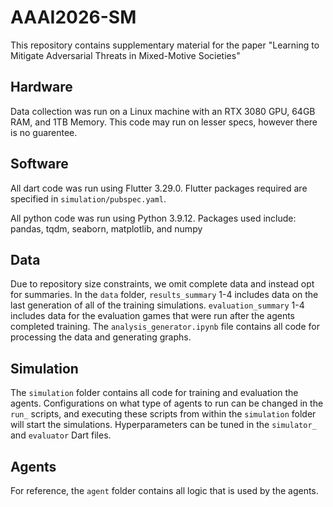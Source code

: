 # AAAI2026-SM
This repository contains supplementary material for the paper "Learning to Mitigate Adversarial Threats in Mixed-Motive Societies"

## Hardware

Data collection was run on a Linux machine with an RTX 3080 GPU, 64GB RAM, and 1TB Memory. This code may run on lesser specs, however there is no guarentee.

## Software

All dart code was run using Flutter 3.29.0. Flutter packages required are specified in `simulation/pubspec.yaml`.

All python code was run using Python 3.9.12. Packages used include: pandas, tqdm, seaborn, matplotlib, and numpy

## Data

Due to repository size constraints, we omit complete data and instead opt for summaries. In the `data` folder, `results_summary` 1-4 includes data on the last generation of all of the training simulations. `evaluation_summary` 1-4 includes data for the evaluation games that were run after the agents completed training. The `analysis_generator.ipynb` file contains all code for processing the data and generating graphs. 

## Simulation

The `simulation` folder contains all code for training and evaluation the agents. Configurations on what type of agents to run can be changed in the `run_` scripts, and executing these scripts from within the `simulation` folder will start the simulations. Hyperparameters can be tuned in the `simulator_` and `evaluator` Dart files. 

## Agents

For reference, the `agent` folder contains all logic that is used by the agents. 